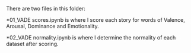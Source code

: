 There are two files in this folder:

*01_VADE scores.ipynb is where I score each story for words of Valence, Arousal, Dominance and Emotionality.

*02_VADE normality.ipynb is where I determine the normality of each dataset after scoring. 
